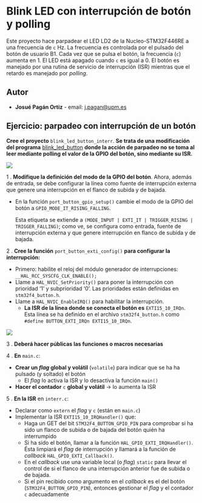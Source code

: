 # Blink LED con interrupción de botón y polling

Este proyecto hace parpadear el LED LD2 de la Nucleo-STM32F446RE a una frecuencia de `c` Hz. La frecuencia es controlada por el pulsado del botón de usuario B1. Cada vez que se pulsa el botón, la frecuencia (`c`) aumenta en 1. El LED está apagado cuando `c` es igual a 0. El botón es manejado por una rutina de servicio de interrupción (ISR) mientras que el retardo es manejado por *polling*.

## Autor

* **Josué Pagán Ortiz** - email: [j.pagan@upm.es](mailto:j.pagan@upm.es)

## Ejercicio: parpadeo con interrupción de un botón

**Cree el proyecto** `blink_led_button_interr`. **Se trata de una modificación del programa** [blink_led_button](https://ieindieupm.github.io/blink_led_button) **donde la acción de parpadeo no se toma al leer mediante polling el valor de la GPIO del botón, sino mediante su ISR.**

![](docs/assets/imgs/ejercicio.png)

1 . **Modifique la definición del modo de la GPIO del botón**. Ahora, además de entrada, se debe configurar la línea como fuente de interrupción externa que genere una interrupción en el flanco de subida y de bajada.

* En la función `port_button_gpio_setup()` cambie el modo de la GPIO del botón a `GPIO_MODE_IT_RISING_FALLING`.

  Esta etiqueta se extiende a `(MODE_INPUT | EXTI_IT | TRIGGER_RISING | TRIGGER_FALLING)`; como ve, se configura como entrada, fuente de interrupción externa y que genere interrupción en flanco de subida y de bajada.

2 . **Cree la función** `port_button_exti_config()` **para configurar la interrupción:**

* Primero: habilite el reloj del módulo generador de interrupciones: `__HAL_RCC_SYSCFG_CLK_ENABLE();`
* Llame a `HAL_NVIC_SetPriority()` para poner la interrupción con prioridad ‘1’ y subprioridad ‘0’. Las prioridades están definidas en `stm32f4_button.h`.
* Llame a `HAL_NVIC_EnableIRQ()` para habilitar la interrupción.
  * **La ISR de la línea donde se conecta el botón es** `EXTI15_10_IRQn`. Esta línea se ha definido en el archivo `stm32f4_button.h` como `#define BUTTON_EXTI_IRQn EXTI15_10_IRQn`.

![](docs/assets/imgs/nvic.png)

3 . **Deberá hacer públicas las funciones o macros necesarias**

4 . **En** `main.c`:

* **Crear un *flag* global y volátil** (`volatile`) para indicar que se ha ha pulsado (y soltado) el botón
  * El *flag* lo activa la ISR y lo desactiva la función `main()`
* **Hacer el contador** `c` **global y volátil** → lo aumenta la ISR

5 . **En la ISR** en `interr.c`:

* Declarar como `extern` el *flag* y `c` (están en `main.c`)
* Implementar la ISR `EXTI15_10_IRQHandler()` que:
  * Haga un GET del bit `STM32F4_BUTTON_GPIO_PIN` para comprobar si ha sido un flanco de subida o de bajada del botón quién ha interrumpido
  * Si ha sido el botón, llamar a la función `HAL_GPIO_EXTI_IRQHandler()`. Ésta limpiará el *flag* de interrupción y llamará a la función de *callback* `HAL_GPIO_EXTI_Callback()`.
  * En el *callback* use una variable local (o *flag*) `static` para llevar el control de si el flanco de una interrupción anterior fue de subida o de bajada.
  * Si el pin recibido como argumento en el *callback* es el del botón (`STM32F4_BUTTON_GPIO_PIN`), entonces gestionar el *flag* y el contador `c` adecuadamente
